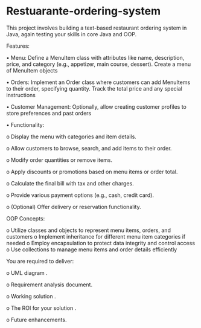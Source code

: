 # Restuarante-ordering-system
This project involves building a text-based restaurant ordering system in Java, again testing your skills in core Java and OOP.

Features:

•    Menu: Define a MenuItem class with attributes like name, description, price, and category (e.g., appetizer, main course, dessert). Create a menu of MenuItem objects


•    Orders: Implement an Order class where customers can add MenuItems to their order, specifying quantity. Track the total price and any special instructions


•    Customer Management: Optionally, allow creating customer profiles to store preferences and past orders


•    Functionality:



o    Display the menu with categories and item details.

o    Allow customers to browse, search, and add items to their order.

o    Modify order quantities or remove items.

o    Apply discounts or promotions based on menu items or order total.

o    Calculate the final bill with tax and other charges.

o    Provide various payment options (e.g., cash, credit card).

o    (Optional) Offer delivery or reservation functionality.


 

OOP Concepts:


o    Utilize classes and objects to represent menu items, orders, and customers
o    Implement inheritance for different menu item categories if needed
o    Employ encapsulation to protect data integrity and control access
o    Use collections to manage menu items and order details efficiently

 

You are required to deliver:


o    UML diagram .

o    Requirement analysis document.

o    Working solution .

o    The ROI for your solution .

o    Future enhancements.

